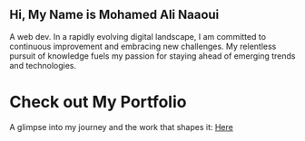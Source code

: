 ## Hi, My Name is Mohamed Ali Naaoui

A web dev.
In a rapidly evolving digital landscape, I am committed to continuous improvement and embracing new challenges. 
My relentless pursuit of knowledge fuels my passion for staying ahead of emerging trends and technologies.

# Check out My Portfolio
A glimpse into my journey and the work that shapes it: [Here](https://medali.vercel.app/)
